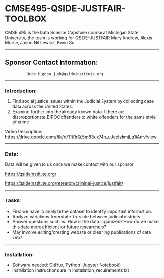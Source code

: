 # CMSE495-QSIDE-JUSTFAIR-TOOLBOX
CMSE 495 is the Data Science Capstone course at Michigan State University, the team is working for QSIDE-JUSTFAIR 
Mary Andrew, Alexis Morse, Jason Nitkiewicz, Kevin Su
__________________________________________________________________________________________________________________
## Sponsor Contact Information:
              Jude Higdon jude@qsideinstitute.org
__________________________________________________________________________________________________________________

### Introduction:

1. Find social justice issues within the Judicial System by collecting case data across the United States.
2. Examine further into the already known data if there are disproportionate BIPOC offenders to white offenders for the same    style of crime

Video Description: https://drive.google.com/file/d/11tRrQ_5m83ux74n_uJeeIybmjLq1iAmv/view

--------------------------------------------------------------------------------------------------

### Data:

Data will be given to us once we make contact with our sponsor

https://qsideinstitute.org/ 

https://qsideinstitute.org/research/criminal-justice/justfair/  

----------------------------------------------------------------------------------------------------


### Tasks:

  - First we have to analyze the dataset to identify important information.
  - Analyze variations from state-to-state between judicial districts.
  - Answer questions such as: How is the data organized? How do we make this data more efficient for future researchers?
  - May involve editing/creating website or cleaning publications of data sets/


----------------------------------------------------------------------------------------------------


### Installation:

  - Software needed: GitHub, Python (Jupyter Notebook)
  - installation instructions are in installation_requirements.txt
